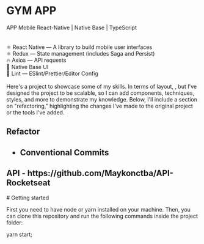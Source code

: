 # GYM APP

<div>
APP Mobile React-Native | Native Base | TypeScript
 </div>
 <br>

<div style="display: inside_block"><br/>
⚛ React Native — A library to build mobile user interfaces<br>
⚛ Redux — State management (includes Saga and Persist)<br>
🔥 Axios — API requests<br>
💅 Native Base UI<br>
💖 Lint — ESlint/Prettier/Editor Config<br>
    <br>
  </div>
  
  <div>
  Here's a project to showcase some of my skills. In terms of layout, , but I've designed the project to be scalable, so I can add components, techniques, styles, and more to demonstrate my knowledge. Below, I'll include a section on "refactoring," highlighting the changes I've made to the original project or the tools I've added.
  </div>
  
  <div>
  <h2>Refactor <h2>
 
 - Conventional Commits

  </div>
  
  
<h2>API - https://github.com/Maykonctba/API-Rocketseat </h2>
# Getting started

First you need to have node or yarn installed on your machine. Then, you can clone this repository and run the following commands inside the project folder:

yarn start;
